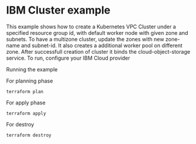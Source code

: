 # IBM Cluster example

This example shows how to create a Kubernetes VPC Cluster under a specified resource group id, with default worker node with given zone and subnets. 
To have a multizone cluster, update the zones with new zone-name and subnet-id.
It also creates a additional worker pool on different zone. After successfull creation of cluster it binds the cloud-object-storage service.
To run, configure your IBM Cloud provider

Running the example

For planning phase

```shell
terraform plan
```

For apply phase

```shell
terraform apply
```

For destroy

```shell
terraform destroy
```
